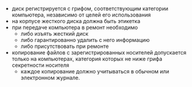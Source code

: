 - диск регистрируется с грифом, соответствующим категории компьютера, независимо от целей его использования
- на корпусе жесткого диска должна быть этикетка
- при передаче компьютера в ремонт необходимо
    - либо изъять жесткий диск
    - либо гарантированно удалить с него информацию
    - либо присутствовать при ремонте
- копирование файлов с зарегистрированных носителей допускается только на компьютерах, категория которых не ниже грифа секретности носителя
    - каждое копирование должно учитываться в обычном или электронном журнале.